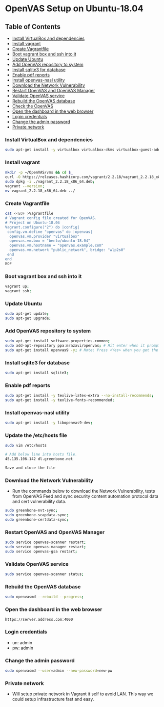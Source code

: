 # OpenVAS Setup on Ubuntu-18.04

## Table of Contents

  - [Install VirtualBox and dependencies](#install-virtualbox-and-dependencies)
  - [Install vagrant](#install-vagrant)
  - [Create Vagrantfile](#create-vagrantfile)
  - [Boot vagrant box and ssh into it](#boot-vagrant-box-and-ssh-into-it)
  - [Update Ubuntu](#update-ubuntu)
  - [Add OpenVAS repository to system](#add-openvas-repository-to-system)
  - [Install sqlite3 for database](#install-sqlite3-for-database)
  - [Enable pdf reports](#enable-pdf-reports)
  - [Install openvas-nasl utility](#install-openvas-nasl-utility)
  - [Download the Network Vulnerability](#download-the-network-vulnerability)
  - [Restart OpenVAS and OpenVAS Manager](#restart-openvas-and-openvas-manager)
  - [Validate OpenVAS service](#validate-openvas-service)
  - [Rebuild the OpenVAS database](#rebuild-the-openvas-database)
  - [Check the OpenVAS](#check-the-openvas)
  - [Open the dashboard in the web browser](#open-the-dashboard-in-the-web-browser)
  - [Login credentials](#login-credentials)
  - [Change the admin password](#change-the-admin-password)
  - [Private network](#private-network)

### Install VirtualBox and dependencies

```bash
sudo apt-get install -y virtualbox virtualbox-dkms virtualbox-guest-additions-iso virtualbox-guest-dkms virtualbox-guest-source curl wget;
```
### Install vagrant

```bash
mkdir -p ~/OpenVAS/vms && cd $_
curl -O https://releases.hashicorp.com/vagrant/2.2.18/vagrant_2.2.18_x86_64.deb;
sudo dpkg -i ./vagrant_2.2.18_x86_64.deb;
vagrant --version;
mv vagrant_2.2.18_x86_64.deb ../
```

### Create Vagrantfile

```bash
cat <<EOF >Vagrantfile
# Vagrant config file created for OpenVAS.
# Project on Ubuntu-18.04
Vagrant.configure("2") do |config|
 config.vm.define "openvas" do |openvas|
  openvas.vm.provider "virtualbox"
  openvas.vm.box = "bento/ubuntu-18.04"
  openvas.vm.hostname = "openvas.example.com"
  openvas.vm.network "public_network", bridge: "wlp2s0"
 end
end
EOF
```

### Boot vagrant box and ssh into it

```bash
vagrant up;
vagrant ssh;
```

### Update Ubuntu

```bash
sudo apt-get update;
sudo apt-get upgrade;
```

### Add OpenVAS repository to system

```bash
sudo apt-get install software-properties-common;
sudo add-apt-repository ppa:mrazavi/openvas; # Hit enter when it prompts to continue.
sudo apt-get install openvas9 -y; # Note: Press <Yes> when you get the pop window.
```

### Install sqlite3 for database

```bash
sudo apt-get install sqlite3;
```

### Enable pdf reports

```bash
sudo apt-get install -y texlive-latex-extra --no-install-recommends;
sudo apt-get install -y texlive-fonts-recommended;
```

### Install openvas-nasl utility

```bash
sudo apt-get install -y libopenvas9-dev;
```

### Update the /etc/hosts file

```bash
sudo vim /etc/hosts

# Add below line into hosts file.
45.135.106.142 dl.greenbone.net

Save and close the file
```

### Download the Network Vulnerability

- Run the commands below to download the Network Vulnerability, tests from OpenVAS Feed and sync security content automation protocol data and cert vulnerability data.

```bash
sudo greenbone-nvt-sync;
sudo greenbone-scapdata-sync;
sudo greenbone-certdata-sync;
```

### Restart OpenVAS and OpenVAS Manager

```bash
sudo service openvas-scanner restart;
sudo service openvas-manager restart;
sudo service openvas-gsa restart;
```

### Validate OpenVAS service

```bash
sudo service openvas-scanner status;
```

### Rebuild the OpenVAS database

```bash
sudo openvasmd --rebuild --progress;
```
<!--
### Check the OpenVAS from command line.

```browser
curl --insecure https://localhost:4000
``` -->

### Open the dashboard in the web browser

```browser
https://server.address.com:4000
```

### Login credentials

- un: admin
- pw: admin


### Change the admin password

```bash
sudo openvasmd --user=admin --new-password=new-pw
```

### Private network

- Will setup private network in Vagrant it self to avoid LAN. This way we could setup infrastructure fast and easy.
